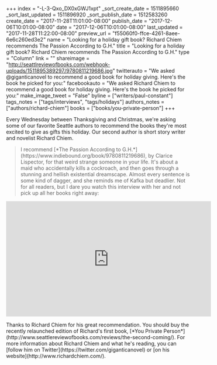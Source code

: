 +++
index = "-L-3-Qxo_DX0xGWJ1xpt"
_sort_create_date = 1511895660
_sort_last_updated = 1511896920
_sort_publish_date = 1512583260
create_date = "2017-11-28T11:01:00-08:00"
publish_date = "2017-12-06T10:01:00-08:00"
date = "2017-12-06T10:01:00-08:00"
last_updated = "2017-11-28T11:22:00-08:00"
preview_url = "f55060f0-ffce-4261-8aee-6e6c260ed3e2"
name = "Looking for a holiday gift book? Richard Chiem recommends The Passion According to G.H."
title = "Looking for a holiday gift book? Richard Chiem recommends The Passion According to G.H."
type = "Column"
link = ""
shareimage = "http://seattlreviewofbooks.com/webhook-uploads/1511895389297/9780811219686.jpg"
twitterauto = "We asked @giganticanovel to recommend a good book for holiday giving. Here's the book he picked for you:"
facebookauto = "We asked Richard Chiem to recommend a good book for holiday giving. Here's the book he picked for you:"
make_image_tweet = "False"
byline = ["writers/paul-constant"]
tags_notes = ["tags/interviews", "tags/holidays"]
authors_notes = ["authors/richard-chiem"]
books = ["books/you-private-person"]
+++
<p class="intro">Every Wednesday between Thanksgiving and Christmas, we're asking some of our favorite Seattle authors to recommend the books they're most excited to give as gifts this holiday. Our second author is short story writer and novelist Richard Chiem.</p>

<blockquote>I recommend [*The Passion According to G.H.*](https://www.indiebound.org/book/9780811219686), by Clarice Lispector, for that weird strange someone in your life. It's about a maid who accidentally kills a cockroach, and then goes through a stunning and hellish existential dreamscape. Almost every sentence is some kind of dagger, and she reminds me of Kafka but deadlier. Not for all readers, but I dare you watch this interview with her and not pick up all her books right away:</blockquote>

<iframe width="560" height="315" src="https://www.youtube.com/embed/w1zwGLBpULs" frameborder="0" allowfullscreen></iframe>

<p class="footer">Thanks to Richard Chiem for his great recommendation. You should buy the recently relaunched edition of Richard's first book, [*You Private Person*](http://www.seattlereviewofbooks.com/reviews/the-second-coming/). For more information about Richard Chiem and what he's reading, you can [follow him on Twitter](https://twitter.com/giganticanovel) or [on his website](http://www.richardchiem.com/).</p>